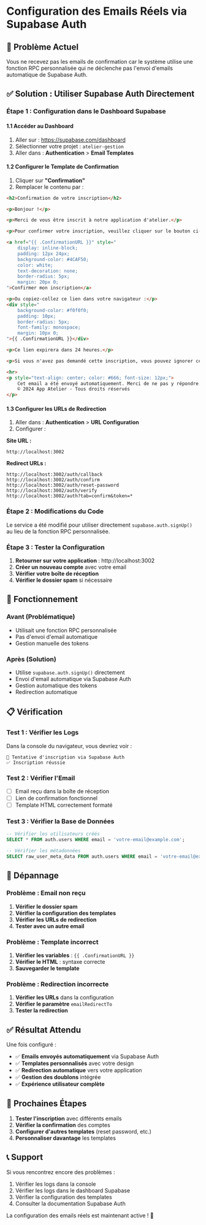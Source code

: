 # Configuration des Emails Réels via Supabase Auth

## 🚨 Problème Actuel

Vous ne recevez pas les emails de confirmation car le système utilise une fonction RPC personnalisée qui ne déclenche pas l'envoi d'emails automatique de Supabase Auth.

## ✅ Solution : Utiliser Supabase Auth Directement

### Étape 1 : Configuration dans le Dashboard Supabase

#### 1.1 Accéder au Dashboard
1. Aller sur : https://supabase.com/dashboard
2. Sélectionner votre projet : `atelier-gestion`
3. Aller dans : **Authentication** > **Email Templates**

#### 1.2 Configurer le Template de Confirmation
1. Cliquer sur **"Confirmation"**
2. Remplacer le contenu par :

```html
<h2>Confirmation de votre inscription</h2>

<p>Bonjour !</p>

<p>Merci de vous être inscrit à notre application d'atelier.</p>

<p>Pour confirmer votre inscription, veuillez cliquer sur le bouton ci-dessous :</p>

<a href="{{ .ConfirmationURL }}" style="
    display: inline-block;
    padding: 12px 24px;
    background-color: #4CAF50;
    color: white;
    text-decoration: none;
    border-radius: 5px;
    margin: 20px 0;
">Confirmer mon inscription</a>

<p>Ou copiez-collez ce lien dans votre navigateur :</p>
<div style="
    background-color: #f0f0f0;
    padding: 10px;
    border-radius: 5px;
    font-family: monospace;
    margin: 10px 0;
">{{ .ConfirmationURL }}</div>

<p>Ce lien expirera dans 24 heures.</p>

<p>Si vous n'avez pas demandé cette inscription, vous pouvez ignorer cet email.</p>

<hr>
<p style="text-align: center; color: #666; font-size: 12px;">
    Cet email a été envoyé automatiquement. Merci de ne pas y répondre.<br>
    © 2024 App Atelier - Tous droits réservés
</p>
```

#### 1.3 Configurer les URLs de Redirection
1. Aller dans : **Authentication** > **URL Configuration**
2. Configurer :

**Site URL :**
```
http://localhost:3002
```

**Redirect URLs :**
```
http://localhost:3002/auth/callback
http://localhost:3002/auth/confirm
http://localhost:3002/auth/reset-password
http://localhost:3002/auth/verify
http://localhost:3002/auth?tab=confirm&token=*
```

### Étape 2 : Modifications du Code

Le service a été modifié pour utiliser directement `supabase.auth.signUp()` au lieu de la fonction RPC personnalisée.

### Étape 3 : Tester la Configuration

1. **Retourner sur votre application** : http://localhost:3002
2. **Créer un nouveau compte** avec votre email
3. **Vérifier votre boîte de réception**
4. **Vérifier le dossier spam** si nécessaire

## 🔧 Fonctionnement

### Avant (Problématique)
- Utilisait une fonction RPC personnalisée
- Pas d'envoi d'email automatique
- Gestion manuelle des tokens

### Après (Solution)
- Utilise `supabase.auth.signUp()` directement
- Envoi d'email automatique via Supabase Auth
- Gestion automatique des tokens
- Redirection automatique

## 📋 Vérification

### Test 1 : Vérifier les Logs
Dans la console du navigateur, vous devriez voir :
```
🔧 Tentative d'inscription via Supabase Auth
✅ Inscription réussie
```

### Test 2 : Vérifier l'Email
- [ ] Email reçu dans la boîte de réception
- [ ] Lien de confirmation fonctionnel
- [ ] Template HTML correctement formaté

### Test 3 : Vérifier la Base de Données
```sql
-- Vérifier les utilisateurs créés
SELECT * FROM auth.users WHERE email = 'votre-email@example.com';

-- Vérifier les métadonnées
SELECT raw_user_meta_data FROM auth.users WHERE email = 'votre-email@example.com';
```

## 🚨 Dépannage

### Problème : Email non reçu
1. **Vérifier le dossier spam**
2. **Vérifier la configuration des templates**
3. **Vérifier les URLs de redirection**
4. **Tester avec un autre email**

### Problème : Template incorrect
1. **Vérifier les variables** : `{{ .ConfirmationURL }}`
2. **Vérifier le HTML** : syntaxe correcte
3. **Sauvegarder le template**

### Problème : Redirection incorrecte
1. **Vérifier les URLs** dans la configuration
2. **Vérifier le paramètre** `emailRedirectTo`
3. **Tester la redirection**

## ✅ Résultat Attendu

Une fois configuré :
- ✅ **Emails envoyés automatiquement** via Supabase Auth
- ✅ **Templates personnalisés** avec votre design
- ✅ **Redirection automatique** vers votre application
- ✅ **Gestion des doublons** intégrée
- ✅ **Expérience utilisateur complète**

## 🔄 Prochaines Étapes

1. **Tester l'inscription** avec différents emails
2. **Vérifier la confirmation** des comptes
3. **Configurer d'autres templates** (reset password, etc.)
4. **Personnaliser davantage** les templates

## 📞 Support

Si vous rencontrez encore des problèmes :
1. Vérifier les logs dans la console
2. Vérifier les logs dans le dashboard Supabase
3. Vérifier la configuration des templates
4. Consulter la documentation Supabase Auth

La configuration des emails réels est maintenant active ! 🎉
